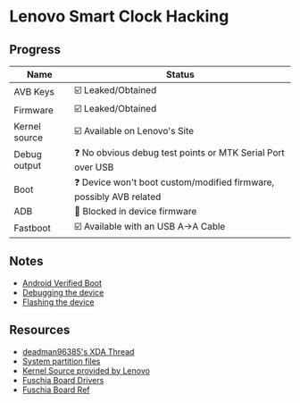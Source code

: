 # Lenovo Smart Clock Hacking

## Progress
| Name  | Status |
| ------------- | ------------- |
| AVB Keys  | ☑️ Leaked/Obtained  |
| Firmware  | ☑️ Leaked/Obtained  |
| Kernel source  | ☑️ Available on Lenovo's Site  |
| Debug output  | ❓ No obvious debug test points or MTK Serial Port over USB  |
| Boot  | ❓ Device won't boot custom/modified firmware, possibly AVB related  |
| ADB | 🛑 Blocked in device firmware |
| Fastboot | ☑️ Available with an USB A->A Cable |
## Notes
- [Android Verified Boot](https://github.com/untocodes/lenovo-cube-hacking/blob/main/notes/AVB.md)
- [Debugging the device](https://github.com/untocodes/lenovo-cube-hacking/blob/main/notes/Debug.md)
- [Flashing the device](https://github.com/untocodes/lenovo-cube-hacking/blob/main/notes/Flashing.md)
## Resources

- [deadman96385's XDA Thread](https://forum.xda-developers.com/t/lenovo-smart-clock-bootloader-avb-unlock-firmware-region-changer-kernel-source.4130295/)
- [System partition files](https://github.com/deadman96385/things_mt8167s_som_dump)
- [Kernel Source provided by Lenovo](https://smartsupport.lenovo.com/uk/en/products/smart/smart-home/smart-clock/za4r/downloads/driver-list/component?name=Software%20and%20Utilities) 
- [Fuschia Board Drivers](https://fuchsia.googlesource.com/fuchsia/+/3a593fc8b3a7/src/devices/board/drivers/mt8167s_ref)
- [Fuschia Board Ref](https://fuchsia.googlesource.com/fuchsia/+/refs/heads/releases/f2/boards/mt8167s_ref.gni)
